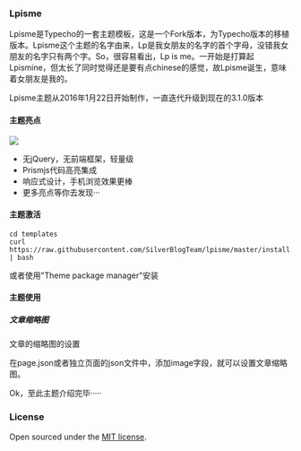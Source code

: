 ### Lpisme

Lpisme是Typecho的一套主题模板，这是一个Fork版本，为Typecho版本的移植版本。Lpisme这个主题的名字由来，Lp是我女朋友的名字的首个字母，没错我女朋友的名字只有两个字。So，很容易看出，Lp is me。一开始是打算起Lpismine，但太长了同时觉得还是要有点chinese的感觉，故Lpisme诞生，意味着女朋友是我的。

Lpisme主题从2016年1月22日开始制作，一直迭代升级到现在的3.1.0版本

#### 主题亮点

![](http://ww4.sinaimg.cn/large/7c98397dgw1f1fj3721ajj20ps0huwhw.jpg)

 - 无jQuery，无前端框架，轻量级
 - Prismjs代码高亮集成
 - 响应式设计，手机浏览效果更棒
 - 更多亮点等你去发现···

#### 主题激活
```shell
cd templates
curl https://raw.githubusercontent.com/SilverBlogTeam/lpisme/master/install.sh | bash
```
或者使用"Theme package manager"安装

#### 主题使用

##### 文章缩略图

文章的缩略图的设置

在page.json或者独立页面的json文件中，添加image字段，就可以设置文章缩略图。


Ok，至此主题介绍完毕·····

### License

Open sourced under the [MIT license](https://github.com/loozx/lpisme/blob/master/LICENSE.md).


